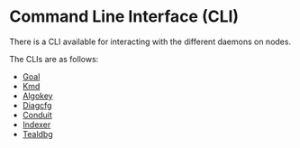 # Command Line Interface (CLI)

There is a CLI available for interacting with the different daemons on nodes.

The CLIs are as follows:

* [Goal](https://developer.algorand.org/docs/clis/goal/goal/)
* [Kmd](https://developer.algorand.org/docs/clis/kmd/)
* [Algokey](https://developer.algorand.org/docs/clis/algokey/algokey/)
* [Diagcfg](https://developer.algorand.org/docs/clis/diagcfg/diagcfg/)
* [Conduit](https://developer.algorand.org/docs/clis/conduit/conduit/)
* [Indexer](https://developer.algorand.org/docs/clis/indexer/indexer/)
* [Tealdbg](https://developer.algorand.org/docs/clis/tealdbg/tealdbg/)
